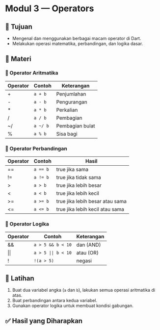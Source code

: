 # Modul 3 — Operators

## 🎯 Tujuan
- Mengenal dan menggunakan berbagai macam operator di Dart.
- Melakukan operasi matematika, perbandingan, dan logika dasar.

## 📘 Materi

### 🔹 Operator Aritmatika
| Operator | Contoh | Keterangan |
|-----------|---------|------------|
| + | `a + b` | Penjumlahan |
| - | `a - b` | Pengurangan |
| * | `a * b` | Perkalian |
| / | `a / b` | Pembagian |
| ~/ | `a ~/ b` | Pembagian bulat |
| % | `a % b` | Sisa bagi |

### 🔹 Operator Perbandingan
| Operator | Contoh | Hasil |
|-----------|---------|--------|
| == | `a == b` | true jika sama |
| != | `a != b` | true jika tidak sama |
| > | `a > b` | true jika lebih besar |
| < | `a < b` | true jika lebih kecil |
| >= | `a >= b` | true jika lebih besar atau sama |
| <= | `a <= b` | true jika lebih kecil atau sama |

### 🔹 Operator Logika
| Operator | Contoh | Keterangan |
|-----------|---------|------------|
| && | `a > 5 && b < 10` | dan (AND) |
| \|\| | `a > 5 \|\| b < 10` | atau (OR) |
| ! | `!(a > 5)` | negasi |

## 🧠 Latihan
1. Buat dua variabel angka (`a` dan `b`), lakukan semua operasi aritmatika di atas.  
2. Buat perbandingan antara kedua variabel.  
3. Gunakan operator logika untuk membuat kondisi gabungan.

## ✅ Hasil yang Diharapkan
